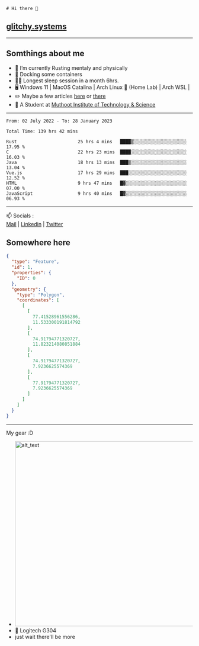 ```
# Hi there 👋
```
## [glitchy.systems](https://glitchy.systems)
---

## Somthings about me



- 🌱 I’m currently Rusting mentaly and physically
- 🐋 Docking some containers
- 😶‍🌫️ Longest sleep session in a month 6hrs.
- 🖥️ Windows 11 | MacOS Catalina | Arch Linux 🦩 (Home Lab) | Arch WSL |
- ✏️ Maybe a few articles [here](https://medium.com/@advaithnarayanan8) or [there](https://medium.com/@advaithnarayanan8)
- 📑 A Student at [Muthoot Institute of Technology & Science](https://mgmits.ac.in/)



---

<!--START_SECTION:waka-->

```text
From: 02 July 2022 - To: 28 January 2023

Total Time: 139 hrs 42 mins

Rust                       25 hrs 4 mins   ████▒░░░░░░░░░░░░░░░░░░░░   17.95 %
C                          22 hrs 23 mins  ████░░░░░░░░░░░░░░░░░░░░░   16.03 %
Java                       18 hrs 13 mins  ███▒░░░░░░░░░░░░░░░░░░░░░   13.04 %
Vue.js                     17 hrs 29 mins  ███░░░░░░░░░░░░░░░░░░░░░░   12.52 %
HTML                       9 hrs 47 mins   █▓░░░░░░░░░░░░░░░░░░░░░░░   07.00 %
JavaScript                 9 hrs 40 mins   █▓░░░░░░░░░░░░░░░░░░░░░░░   06.93 %
```

<!--END_SECTION:waka-->

---

📫 Socials :<br>
[Mail](mailto:advaithnarayanan8@gmail.com) | [Linkedin](https://www.linkedin.com/in/advaith-narayanan-a72152214/) | [Twitter](https://twitter.com/advaithnarayan)

## Somewhere here

```geojson
{
  "type": "Feature",
  "id": 1,
  "properties": {
    "ID": 0
  },
  "geometry": {
    "type": "Polygon",
    "coordinates": [
      [
        [
          77.41528961556286,
          11.533300191814792
        ],
        [
          74.91794771320727,
          11.823214080851884
        ],
        [
          74.91794771320727,
          7.9236625574369
        ],
        [
          77.91794771320727,
          7.9236625574369
        ]
      ]
    ]
  }
}
```


--- 
My gear :D

- [<img alt="alt_text" width="500px" src="https://valid.x86.fr/cache/banner/xv24bv-6.png" />](https://valid.x86.fr/xv24bv)
- 🐁 Logitech G304
- just wait there'll be more

